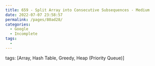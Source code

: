 ```yaml
---
title: 659 - Split Array into Consecutive Subsequences - Medium
date: 2022-07-07 23:58:57
permalink: /pages/80ad28/
categories:
  - Google
  - Incomplete
tags:
  - 
---
```

tags: [Array, Hash Table, Greedy, Heap (Priority Queue)]